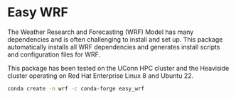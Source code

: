# Easy WRF

The Weather Research and Forecasting (WRF) Model has many dependencies and is often challenging to install and set up. This package automatically installs all WRF dependencies and generates install scripts and configuration files for WRF.

This package has been tested on the UConn HPC cluster and the Heaviside cluster operating on Red Hat Enterprise Linux 8 and Ubuntu 22.  

```bash
conda create -n wrf -c conda-forge easy_wrf
```

